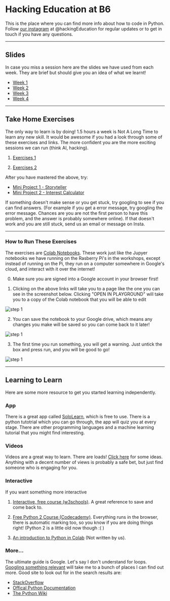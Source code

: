 # Hacking Education at B6

This is the place where you can find more info about how to code in Python. Follow [our instagram](https://www.instagram.com/hackingeducation/) at @hackingEducation for regular updates or to get in touch if you have any questions.

---

## Slides 

In case you miss a session here are the slides we have used from each week. They are brief but should give you an idea of what we learnt! 

- [Week 1](https://docs.google.com/presentation/d/1kzQyTqcM9TaQrEvFCgjxaZ2PsrNvHE53HjLpSqJ26D0/edit?usp=sharing)
- [Week 2](https://docs.google.com/presentation/d/1VYd2Ha07SDu10oSwsRey8_C4muYLWsSWd2Ou7cehz50/edit?usp=sharing)
- [Week 3](https://docs.google.com/presentation/d/1zgKjPH1ebDKovIGiKce-QTBVKiipIoGuhm75EUjtyr8/edit?usp=sharing)
- [Week 4](https://docs.google.com/presentation/d/1YpqztjFdGb-smRB2LApbggNJTzNzefcV4BXOsl3ByTQ/edit?usp=sharing)

---

## Take Home Exercises

The only way to learn is by doing! 1.5 hours a week is Not A Long Time to learn any new skill. It would be awesome if you had a look through some of these exercises and links. The more confident you are the more exciting sessions we can run (think AI, hacking).

1) [Exercises 1](https://colab.research.google.com/drive/1a76Un6bnMYSeZ28Bnk33rOfNYuacuHUw)

2) [Exercises 2](https://colab.research.google.com/drive/1tkffouxa_kG3H2v80tEUWGNd2hm03LRR)

After you have mastered the above, try:

- [Mini Project 1 - Storyteller](https://colab.research.google.com/drive/1qjSi2-lcEbKYmsUCUMQBvcHWePgxrwSF)
- [Mini Project 2 - Interest Calculator](https://colab.research.google.com/drive/1SlEELT5xSyQZN9iyt8P8-ukwpBjREFdk)

If something doesn't make sense or you get stuck, try googling to see if you can find answers. (For example if you get a error message, try googling the error message. Chances are you are not the first person to have this problem, and the answer is probably somewhere online).  If that doesn't work and you are still stuck, send us an email or message on Insta.

---

### How to Run These Exercises

The exercises are [Colab Notebooks](https://colab.research.google.com/). These work just like the Jupyer notebooks we have running on the Rasberry Pi's in the workshops, except instead of running on the Pi, they run on a computer somewhere in Google's cloud, and interact with it over the internet!

0) Make sure you are signed into a Google account in your browser first! 

1) Clicking on the above links will take you to a page like the one you can see in the screenshot below. Clicking "OPEN IN PLAYGROUND" will take you to a copy of the Colab notebook that you will be able to edit

![step 1](https://i.imgur.com/R1sfJad.png)

2) You can save the notebook to your Google drive, which means any changes you make will be saved so you can come back to it later! 

![step 1](https://i.imgur.com/3tcaFLa.png)

3) The first time you run something, you will get a warning. Just untick the box and press run, and you will be good to go!

![step 1](https://i.imgur.com/48rvmot.png)

---

## Learning to Learn

Here are some more resource to get you started learning independently.

### App 

There is a great app called [SoloLearn](https://www.sololearn.com/), which is free to use. There is a python tutotrial which you can go through, the app will quiz you at every stage. There are other programming languages and a machine learning tutorial that you might find interesting. 

### Videos

Videos are a great way to learn. There are loads! [Click here](https://www.youtube.com/results?search_query=introduxction+to+python) for some ideas. Anything with a decent number of views is probably a safe bet, but just find someone who is engaging for you.


### Interactive

If you want something more interactive

1) [Interactive, free course (w3schools)](https://www.w3schools.com/python/default.asp). A great reference to save and come back to.

1) [Free Python 2 Course (Codecademy)](https://www.codecademy.com/learn/learn-python). Everything runs in the browser, there is automatic marking too, so you know if you are doing things right! (Python 2 is a little old now though :( )

2) [An introduction to Python in Colab](https://colab.research.google.com/github/ondrolexa/r-python/blob/master/01-Introduction-to-Python.ipynb) (Not written by us).


### More...

The ultimate guide is Google. Let's say I don't understand for loops. [Googling something relevant](http://lmgtfy.com/?q=how+do+for+loops+work+in+python) will take me to a bunch of places I can find out more. Good site to look out for in the search results are:
- [StackOverflow](https://stackoverflow.com/)
- [Offical Python Documentation](https://docs.python.org/3/)
- [The Python Wiki](https://wiki.python.org/)


